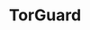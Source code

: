 ---
title: TorGuard
description: Buy a VPN with Bitcoin.
homepage: https://torguard.net/
altFor: ['cyberghost-vpn', 'expressvpn', 'frootvpn', 'private-internet-access']
---